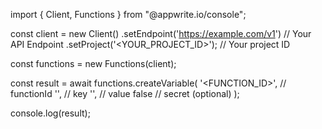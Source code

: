 import { Client, Functions } from "@appwrite.io/console";

const client = new Client()
    .setEndpoint('https://example.com/v1') // Your API Endpoint
    .setProject('<YOUR_PROJECT_ID>'); // Your project ID

const functions = new Functions(client);

const result = await functions.createVariable(
    '<FUNCTION_ID>', // functionId
    '<KEY>', // key
    '<VALUE>', // value
    false // secret (optional)
);

console.log(result);
